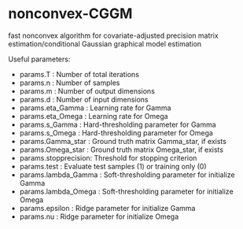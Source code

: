 # nonconvex-CGGM
fast nonconvex algorithm for covariate-adjusted precision matrix estimation/conditional Gaussian graphical model estimation

Useful parameters:
- params.T            : Number of total iterations
- params.n            : Number of samples
- params.m            : Number of output dimensions
- params.d            : Number of input dimensions
- params.eta_Gamma    : Learning rate for Gamma
- params.eta_Omega    : Learning rate for Omega
- params.s_Gamma      : Hard-thresholding parameter for Gamma
- params.s_Omega      : Hard-thresholding parameter for Omega
- params.Gamma_star   : Ground truth matrix Gamma_star, if exists
- params.Omega_star   : Ground truth matrix Omega_star, if exists
- params.stopprecision: Threshold for stopping criterion
- params.test         : Evaluate test samples (1) or training only (0)
- params.lambda_Gamma : Soft-thresholding parameter for initialize Gamma
- params.lambda_Omega : Soft-thresholding parameter for initialize Omega
- params.epsilon      : Ridge parameter for initialize Gamma
- params.nu           : Ridge parameter for initialize Omega



